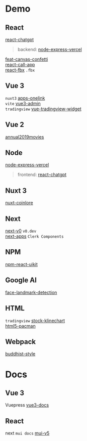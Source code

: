 # Demo

## React

[react-chatgpt](https://github.com/JacobHsu/react-chatgpt)  
> backend: [node-express-vercel](https://github.com/JacobHsu/node-express-vercel)

[feat-canvas-confetti](https://github.com/JacobHsu/feat-canvas-confetti)  
[react-call-app](https://github.com/JacobHsu/react-call-app)  
[react-fbx](https://github.com/JacobHsu/react-fbx)  `.fbx`  

## Vue 3

`nuxt3` [apps-onelink](https://github.com/JacobHsu/apps-onelink)  
`vite` [vue3-admin](https://github.com/JacobHsu/vue3-admin)  
`tradingview` [vue-tradingview-widget](https://github.com/JacobHsu/vue-tradingview-widget)  

## Vue 2

[annual2019movies](https://github.com/JacobHsu/annual2019movies)  

## Node

[node-express-vercel](https://github.com/JacobHsu/node-express-vercel) 
> frontend: [react-chatgpt](https://github.com/JacobHsu/react-chatgpt)

## Nuxt 3

[nuxt-coinlore](https://github.com/JacobHsu/nuxt-coinlore)  

## Next

[next-v0](https://github.com/JacobHsu/next-v0) `v0.dev`  
[next-apps](https://github.com/JacobHsu/next-apps)  `Clerk Components`

## NPM

[npm-react-uikit](https://www.npmjs.com/package/npm-react-uikit)

## Google AI 

[face-landmark-detection](https://github.com/JacobHsu/face-landmark-detection)  

## HTML

`tradingview` [stock-klinechart](https://github.com/JacobHsu/stock-klinechart)  
[html5-pacman](https://github.com/JacobHsu/html5-pacman)  

## Webpack

[buddhist-style](https://github.com/JacobHsu/buddhist-style)  

# Docs

## Vue 3

Vuepress [vue3-docs](https://github.com/JacobHsu/vue3-docs)  

## React

next `mui docs` [mui-v5](https://github.com/JacobHsu/mui-v5/)  


